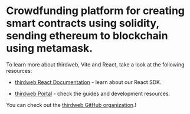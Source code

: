 # Crowdfunding platform for creating smart contracts using solidity, sending ethereum to blockchain using metamask.

To learn more about thirdweb, Vite and React, take a look at the following resources:

- [thirdweb React Documentation](https://docs.thirdweb.com/react) - learn about our React SDK.

- [thirdweb Portal](https://docs.thirdweb.com/react) - check the guides and development resources.

You can check out the [thirdweb GitHub organization](https://github.com/thirdweb-dev).!
